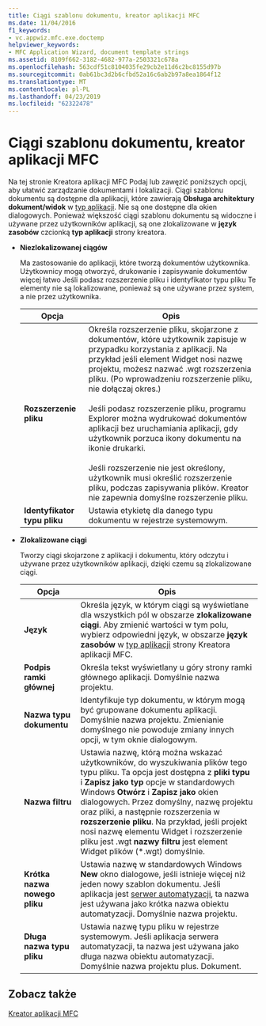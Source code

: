 ```yaml
---
title: Ciągi szablonu dokumentu, kreator aplikacji MFC
ms.date: 11/04/2016
f1_keywords:
- vc.appwiz.mfc.exe.doctemp
helpviewer_keywords:
- MFC Application Wizard, document template strings
ms.assetid: 8109f662-3182-4682-977a-2503321c678a
ms.openlocfilehash: 563cdf51c8104035fe29cb2e11d6c2bc8155d97b
ms.sourcegitcommit: 0ab61bc3d2b6cfbd52a16c6ab2b97a8ea1864f12
ms.translationtype: MT
ms.contentlocale: pl-PL
ms.lasthandoff: 04/23/2019
ms.locfileid: "62322478"
---
```

# <a name="document-template-strings-mfc-application-wizard"></a>Ciągi szablonu dokumentu, kreator aplikacji MFC

Na tej stronie Kreatora aplikacji MFC Podaj lub zawęzić poniższych opcji, aby ułatwić zarządzanie dokumentami i lokalizacji. Ciągi szablonu dokumentu są dostępne dla aplikacji, które zawierają **Obsługa architektury dokument/widok** w [typ aplikacji](../../mfc/reference/application-type-mfc-application-wizard.md). Nie są one dostępne dla okien dialogowych. Ponieważ większość ciągi szablonu dokumentu są widoczne i używane przez użytkowników aplikacji, są one zlokalizowane w **język zasobów** czcionką **typ aplikacji** strony kreatora.

- **Niezlokalizowanej ciągów**

   Ma zastosowanie do aplikacji, które tworzą dokumentów użytkownika. Użytkownicy mogą otworzyć, drukowanie i zapisywanie dokumentów więcej łatwo Jeśli podasz rozszerzenie pliku i identyfikator typu pliku Te elementy nie są lokalizowane, ponieważ są one używane przez system, a nie przez użytkownika.

   |Opcja|Opis|
   |------------|-----------------|
   |**Rozszerzenie pliku**|Określa rozszerzenie pliku, skojarzone z dokumentów, które użytkownik zapisuje w przypadku korzystania z aplikacji. Na przykład jeśli element Widget nosi nazwę projektu, możesz nazwać .wgt rozszerzenia pliku. (Po wprowadzeniu rozszerzenie pliku, nie dołączaj okres.)<br /><br /> Jeśli podasz rozszerzenie pliku, programu Explorer można wydrukować dokumentów aplikacji bez uruchamiania aplikacji, gdy użytkownik porzuca ikony dokumentu na ikonie drukarki.<br /><br /> Jeśli rozszerzenie nie jest określony, użytkownik musi określić rozszerzenie pliku, podczas zapisywania plików. Kreator nie zapewnia domyślne rozszerzenie pliku.|
   |**Identyfikator typu pliku**|Ustawia etykietę dla danego typu dokumentu w rejestrze systemowym.|

- **Zlokalizowane ciągi**

   Tworzy ciągi skojarzone z aplikacji i dokumentu, który odczytu i używane przez użytkowników aplikacji, dzięki czemu są zlokalizowane ciągi.

   |Opcja|Opis|
   |------------|-----------------|
   |**Język**|Określa język, w którym ciągi są wyświetlane dla wszystkich pól w obszarze **zlokalizowane ciągi**. Aby zmienić wartości w tym polu, wybierz odpowiedni język, w obszarze **język zasobów** w [typ aplikacji](../../mfc/reference/application-type-mfc-application-wizard.md) strony Kreatora aplikacji MFC.|
   |**Podpis ramki głównej**|Określa tekst wyświetlany u góry strony ramki głównego aplikacji. Domyślnie nazwa projektu.|
   |**Nazwa typu dokumentu**|Identyfikuje typ dokumentu, w którym mogą być grupowane dokumentu aplikacji. Domyślnie nazwa projektu. Zmienianie domyślnego nie powoduje zmiany innych opcji, w tym oknie dialogowym.|
   |**Nazwa filtru**|Ustawia nazwę, którą można wskazać użytkowników, do wyszukiwania plików tego typu pliku. Ta opcja jest dostępna z **pliki typu** i **Zapisz jako typ** opcje w standardowych Windows **Otwórz** i **Zapisz jako** okien dialogowych. Przez domyślny, nazwę projektu oraz pliki, a następnie rozszerzenia w **rozszerzenie pliku**. Na przykład, jeśli projekt nosi nazwę elementu Widget i rozszerzenie pliku jest .wgt **nazwy filtru** jest element Widget plików (*.wgt) domyślnie.|
   |**Krótka nazwa nowego pliku**|Ustawia nazwę w standardowych Windows **New** okno dialogowe, jeśli istnieje więcej niż jeden nowy szablon dokumentu. Jeśli aplikacja jest [serwer automatyzacji](../../mfc/automation-servers.md), ta nazwa jest używana jako krótka nazwa obiektu automatyzacji. Domyślnie nazwa projektu.|
   |**Długa nazwa typu pliku**|Ustawia nazwę typu pliku w rejestrze systemowym. Jeśli aplikacja serwera automatyzacji, ta nazwa jest używana jako długa nazwa obiektu automatyzacji. Domyślnie nazwa projektu plus. Dokument.|

## <a name="see-also"></a>Zobacz także

[Kreator aplikacji MFC](../../mfc/reference/mfc-application-wizard.md)
